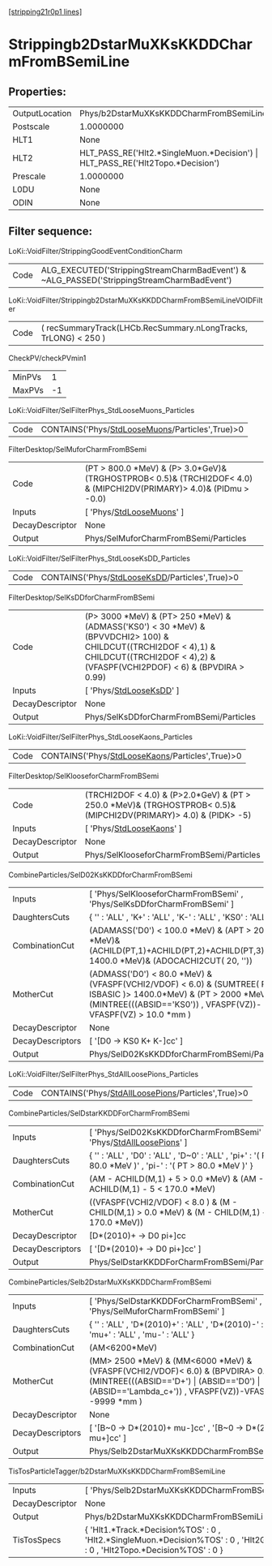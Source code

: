 [[stripping21r0p1 lines]](./stripping21r0p1-index)

# Strippingb2DstarMuXKsKKDDCharmFromBSemiLine

## Properties:

|                |                                                                                   |
|----------------|-----------------------------------------------------------------------------------|
| OutputLocation | Phys/b2DstarMuXKsKKDDCharmFromBSemiLine/Particles                                 |
| Postscale      | 1.0000000                                                                         |
| HLT1           | None                                                                              |
| HLT2           | HLT_PASS_RE('Hlt2.\*SingleMuon.\*Decision') \| HLT_PASS_RE('Hlt2Topo.\*Decision') |
| Prescale       | 1.0000000                                                                         |
| L0DU           | None                                                                              |
| ODIN           | None                                                                              |

## Filter sequence:

LoKi::VoidFilter/StrippingGoodEventConditionCharm

|      |                                                                                            |
|------|--------------------------------------------------------------------------------------------|
| Code | ALG_EXECUTED('StrippingStreamCharmBadEvent') & ~ALG_PASSED('StrippingStreamCharmBadEvent') |

LoKi::VoidFilter/Strippingb2DstarMuXKsKKDDCharmFromBSemiLineVOIDFilter

|      |                                                                 |
|------|-----------------------------------------------------------------|
| Code | ( recSummaryTrack(LHCb.RecSummary.nLongTracks, TrLONG) \< 250 ) |

CheckPV/checkPVmin1

|        |     |
|--------|-----|
| MinPVs | 1   |
| MaxPVs | -1  |

LoKi::VoidFilter/SelFilterPhys_StdLooseMuons_Particles

|      |                                                                                                     |
|------|-----------------------------------------------------------------------------------------------------|
| Code | CONTAINS('Phys/[StdLooseMuons](./stripping21r0p1-commonparticles-stdloosemuons)/Particles',True)\>0 |

FilterDesktop/SelMuforCharmFromBSemi

|                 |                                                                                                                            |
|-----------------|----------------------------------------------------------------------------------------------------------------------------|
| Code            | (PT \> 800.0 \*MeV) & (P\> 3.0\*GeV)& (TRGHOSTPROB\< 0.5)& (TRCHI2DOF\< 4.0) & (MIPCHI2DV(PRIMARY)\> 4.0)& (PIDmu \> -0.0) |
| Inputs          | [ 'Phys/[StdLooseMuons](./stripping21r0p1-commonparticles-stdloosemuons)' ]                                              |
| DecayDescriptor | None                                                                                                                       |
| Output          | Phys/SelMuforCharmFromBSemi/Particles                                                                                      |

LoKi::VoidFilter/SelFilterPhys_StdLooseKsDD_Particles

|      |                                                                                                   |
|------|---------------------------------------------------------------------------------------------------|
| Code | CONTAINS('Phys/[StdLooseKsDD](./stripping21r0p1-commonparticles-stdlooseksdd)/Particles',True)\>0 |

FilterDesktop/SelKsDDforCharmFromBSemi

|                 |                                                                                                                                                                                                    |
|-----------------|----------------------------------------------------------------------------------------------------------------------------------------------------------------------------------------------------|
| Code            | (P\> 3000 \*MeV) & (PT\> 250 \*MeV) & (ADMASS('KS0') \< 30 \*MeV) & (BPVVDCHI2\> 100) & CHILDCUT((TRCHI2DOF \< 4),1) & CHILDCUT((TRCHI2DOF \< 4),2) & (VFASPF(VCHI2PDOF) \< 6) & (BPVDIRA \> 0.99) |
| Inputs          | [ 'Phys/[StdLooseKsDD](./stripping21r0p1-commonparticles-stdlooseksdd)' ]                                                                                                                        |
| DecayDescriptor | None                                                                                                                                                                                               |
| Output          | Phys/SelKsDDforCharmFromBSemi/Particles                                                                                                                                                            |

LoKi::VoidFilter/SelFilterPhys_StdLooseKaons_Particles

|      |                                                                                                     |
|------|-----------------------------------------------------------------------------------------------------|
| Code | CONTAINS('Phys/[StdLooseKaons](./stripping21r0p1-commonparticles-stdloosekaons)/Particles',True)\>0 |

FilterDesktop/SelKlooseforCharmFromBSemi

|                 |                                                                                                                         |
|-----------------|-------------------------------------------------------------------------------------------------------------------------|
| Code            | (TRCHI2DOF \< 4.0) & (P\>2.0\*GeV) & (PT \> 250.0 \*MeV)& (TRGHOSTPROB\< 0.5)& (MIPCHI2DV(PRIMARY)\> 4.0) & (PIDK\> -5) |
| Inputs          | [ 'Phys/[StdLooseKaons](./stripping21r0p1-commonparticles-stdloosekaons)' ]                                           |
| DecayDescriptor | None                                                                                                                    |
| Output          | Phys/SelKlooseforCharmFromBSemi/Particles                                                                               |

CombineParticles/SelD02KsKKDDforCharmFromBSemi

|                  |                                                                                                                                                                                             |
|------------------|---------------------------------------------------------------------------------------------------------------------------------------------------------------------------------------------|
| Inputs           | [ 'Phys/SelKlooseforCharmFromBSemi' , 'Phys/SelKsDDforCharmFromBSemi' ]                                                                                                                   |
| DaughtersCuts    | { '' : 'ALL' , 'K+' : 'ALL' , 'K-' : 'ALL' , 'KS0' : 'ALL' }                                                                                                                                |
| CombinationCut   | (ADAMASS('D0') \< 100.0 \*MeV) & (APT \> 2000 \*MeV)& (ACHILD(PT,1)+ACHILD(PT,2)+ACHILD(PT,3) \> 1400.0 \*MeV)& (ADOCACHI2CUT( 20, ''))                                                     |
| MotherCut        | (ADMASS('D0') \< 80.0 \*MeV) & (VFASPF(VCHI2/VDOF) \< 6.0) & (SUMTREE( PT, ISBASIC )\> 1400.0\*MeV) & (PT \> 2000 \*MeV)& (MINTREE(((ABSID=='KS0')) , VFASPF(VZ))-VFASPF(VZ) \> 10.0 \*mm ) |
| DecayDescriptor  | None                                                                                                                                                                                        |
| DecayDescriptors | [ '[D0 -\> KS0 K+ K-]cc' ]                                                                                                                                                              |
| Output           | Phys/SelD02KsKKDDforCharmFromBSemi/Particles                                                                                                                                                |

LoKi::VoidFilter/SelFilterPhys_StdAllLoosePions_Particles

|      |                                                                                                           |
|------|-----------------------------------------------------------------------------------------------------------|
| Code | CONTAINS('Phys/[StdAllLoosePions](./stripping21r0p1-commonparticles-stdallloosepions)/Particles',True)\>0 |

CombineParticles/SelDstarKKDDForCharmFromBSemi

|                  |                                                                                                                            |
|------------------|----------------------------------------------------------------------------------------------------------------------------|
| Inputs           | [ 'Phys/SelD02KsKKDDforCharmFromBSemi' , 'Phys/[StdAllLoosePions](./stripping21r0p1-commonparticles-stdallloosepions)' ] |
| DaughtersCuts    | { '' : 'ALL' , 'D0' : 'ALL' , 'D~0' : 'ALL' , 'pi+' : '( PT \> 80.0 \*MeV )' , 'pi-' : '( PT \> 80.0 \*MeV )' }            |
| CombinationCut   | (AM - ACHILD(M,1) + 5 \> 0.0 \*MeV) & (AM - ACHILD(M,1) - 5 \< 170.0 \*MeV)                                                |
| MotherCut        | ((VFASPF(VCHI2/VDOF) \< 8.0 ) & (M - CHILD(M,1) \> 0.0 \*MeV) & (M - CHILD(M,1) \< 170.0 \*MeV))                           |
| DecayDescriptor  | [D\*(2010)+ -\> D0 pi+]cc                                                                                                |
| DecayDescriptors | [ '[D\*(2010)+ -\> D0 pi+]cc' ]                                                                                        |
| Output           | Phys/SelDstarKKDDForCharmFromBSemi/Particles                                                                               |

CombineParticles/Selb2DstarMuXKsKKDDCharmFromBSemi

|                  |                                                                                                                                                                                                    |
|------------------|----------------------------------------------------------------------------------------------------------------------------------------------------------------------------------------------------|
| Inputs           | [ 'Phys/SelDstarKKDDForCharmFromBSemi' , 'Phys/SelMuforCharmFromBSemi' ]                                                                                                                         |
| DaughtersCuts    | { '' : 'ALL' , 'D\*(2010)+' : 'ALL' , 'D\*(2010)-' : 'ALL' , 'mu+' : 'ALL' , 'mu-' : 'ALL' }                                                                                                       |
| CombinationCut   | (AM\<6200\*MeV)                                                                                                                                                                                    |
| MotherCut        | (MM\> 2500 \*MeV) & (MM\<6000 \*MeV) & (VFASPF(VCHI2/VDOF)\< 6.0) & (BPVDIRA\> 0.999) & (MINTREE(((ABSID=='D+') \| (ABSID=='D0') \| (ABSID=='Lambda_c+')) , VFASPF(VZ))-VFASPF(VZ) \> -9999 \*mm ) |
| DecayDescriptor  | None                                                                                                                                                                                               |
| DecayDescriptors | [ '[B~0 -\> D\*(2010)+ mu-]cc' , '[B~0 -\> D\*(2010)+ mu+]cc' ]                                                                                                                              |
| Output           | Phys/Selb2DstarMuXKsKKDDCharmFromBSemi/Particles                                                                                                                                                   |

TisTosParticleTagger/b2DstarMuXKsKKDDCharmFromBSemiLine

|                 |                                                                                                                                       |
|-----------------|---------------------------------------------------------------------------------------------------------------------------------------|
| Inputs          | [ 'Phys/Selb2DstarMuXKsKKDDCharmFromBSemi' ]                                                                                        |
| DecayDescriptor | None                                                                                                                                  |
| Output          | Phys/b2DstarMuXKsKKDDCharmFromBSemiLine/Particles                                                                                     |
| TisTosSpecs     | { 'Hlt1.\*Track.\*Decision%TOS' : 0 , 'Hlt2.\*SingleMuon.\*Decision%TOS' : 0 , 'Hlt2Global%TIS' : 0 , 'Hlt2Topo.\*Decision%TOS' : 0 } |
